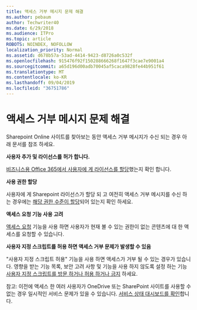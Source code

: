 ```yaml
---
title: 액세스 거부 메시지 문제 해결
ms.author: pebaum
author: Techwriter40
ms.date: 6/29/2018
ms.audience: ITPro
ms.topic: article
ROBOTS: NOINDEX, NOFOLLOW
localization_priority: Normal
ms.assetid: d678b57a-53ad-4414-9423-d8726a0c532f
ms.openlocfilehash: 915476f92f150288666268f1647f3cae7e9001a4
ms.sourcegitcommit: a65d196d00adb70045af5caca9828fe44b951f61
ms.translationtype: MT
ms.contentlocale: ko-KR
ms.lasthandoff: 09/04/2019
ms.locfileid: "36751786"
---
```

# <a name="troubleshoot-access-denied-messages"></a>액세스 거부 메시지 문제 해결

Sharepoint Online 사이트를 찾아보는 동안 액세스 거부 메시지가 수신 되는 경우 아래 문서를 참조 하세요.

**사용자 추가 및 라이선스를 허가 합니다.**

[비즈니스용 Office 365에서 사용자에 게 라이선스를 할당](https://docs.microsoft.com/office365/admin/subscriptions-and-billing/assign-licenses-to-users?view=o365-worldwide&amp;tabs=One)했는지 확인 합니다.

**사용 권한 할당**

사용자에 게 Sharepoint 라이선스가 할당 되 고 여전히 액세스 거부 메시지를 수신 하는 경우에는 [해당 권한 수준이 할당](https://docs.microsoft.com/sharepoint/understanding-permission-levels)되어 있는지 확인 하세요.

**액세스 요청 기능 사용 고려**

[액세스 요청](https://support.office.com/article/Set-up-and-manage-access-requests-94B26E0B-2822-49D4-929A-8455698654B3) 기능을 사용 하면 사용자가 현재 볼 수 있는 권한이 없는 콘텐츠에 대 한 액세스를 요청할 수 있습니다. 

**사용자 지정 스크립트를 허용 하면 액세스 거부 문제가 발생할 수 있음**

"사용자 지정 스크립트 허용" 기능을 사용 하면 액세스가 거부 될 수 있는 경우가 있습니다. 영향을 받는 기능 목록, 보안 고려 사항 및 기능을 사용 하지 않도록 설정 하는 기능 [사용자 지정 스크립트를 방문 하거나 허용 하거나 금지](https://docs.microsoft.com/sharepoint/allow-or-prevent-custom-script) 하세요.

참고: 이전에 액세스 한 여러 사용자가 OneDrive 또는 SharePoint 사이트를 사용할 수 없는 경우 일시적인 서비스 문제가 있을 수 있습니다. [서비스 상태 대시보드를 확인](https://portal.office.com/adminportal/home#/servicehealth)합니다.


  

